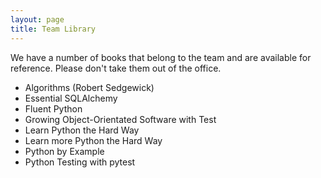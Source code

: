 ```yaml
---
layout: page
title: Team Library
---
```


We have a number of books that belong to the team and are available for reference. Please don't take them out of the office.

* Algorithms (Robert Sedgewick)
* Essential SQLAlchemy
* Fluent Python
* Growing Object-Orientated Software with Test
* Learn Python the Hard Way
* Learn more Python the Hard Way
* Python by Example
* Python Testing with pytest
